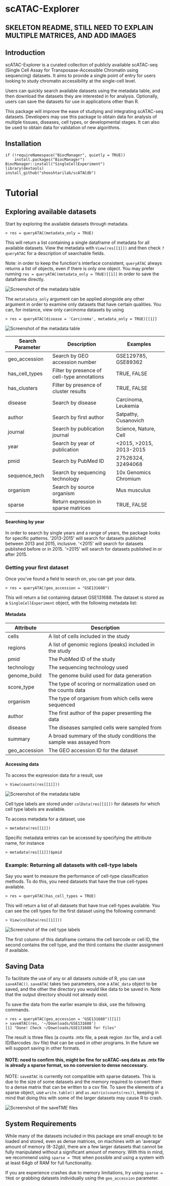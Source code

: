 # scATAC-Explorer

## SKELETON README, STILL NEED TO EXPLAIN MULTIPLE MATRICES, AND ADD IMAGES  

## Introduction

scATAC-Explorer is a curated collection of publicly available scATAC-seq (Single Cell Assay for Transposase-Accessible Chromatin using sequencing) datasets. It aims to provide a single point of entry for users looking to study chromatin accessibility at the single-cell level. 

Users can quickly search available datasets using the metadata table, and then download the datasets they are interested in for analysis. Optionally, users can save the datasets for use in applications other than R. 

This package will improve the ease of studying and integrating scATAC-seq datasets. Developers may use this package to obtain data for analysis of multiple tissues, diseases, cell types, or developmental stages. It can also be used to obtain data for validation of new algorithms. 


## Installation
``` 
if (!requireNamespace("BiocManager", quietly = TRUE))
    install.packages("BiocManager")
BiocManager::install("SingleCellExperiment")
library(devtools)
install_github("shooshtarilab/scATACdb")
```

# Tutorial

## Exploring available datasets

Start by exploring the available datasets through metadata.

```
> res = queryATAC(metadata_only = TRUE)
```

This will return a list containing a single dataframe of metadata for all available datasets. View the metadata with `View(res[[1]])` and then check `?queryATAC` for a description of searchable fields.

Note: in order to keep the function's interface consistent, `queryATAC` always returns a list of objects, even if there is only one object. You may prefer running `res = queryATAC(metadata_only = TRUE)[[1]]` in order to save the dataframe directly.

![Screenshot of the metadata table](docs/metadata.png)

The `metatadata_only` argument can be applied alongside any other argument in order to examine only datasets that have certain qualities. You can, for instance, view only carcinoma datasets by using 

```
> res = queryATAC(disease = 'Carcinoma', metadata_only = TRUE)[[1]]
```

![Screenshot of the metadata table](docs/bc_metadata.png)

| Search Parameter | Description                                     | Examples                |
| ---------------- | ----------------------------------------------- | ----------------------- |
| geo_accession    | Search by GEO accession number                  | GSE129785, GSE89362     |
| has_cell_types   | Filter by presence of cell-type annotations     | TRUE, FALSE             |
| has_clusters     | Filter by presence of cluster results           | TRUE, FALSE             |
| disease          | Search by disease                               | Carcinoma, Leukemia     |
| author           | Search by first author                          | Satpathy, Cusanovich    |
| journal          | Search by publication journal                   | Science, Nature, Cell   |
| year             | Search by year of publication                   | <2015, >2015, 2013-2015 |
| pmid             | Search by PubMed ID                             | 27526324, 32494068      |
| sequence_tech    | Search by sequencing technology                 | 10x Genomics Chromium   |
| organism         | Search by source organism                       | Mus musculus            |
| sparse           | Return expression in sparse matrices            | TRUE, FALSE             |

#### Searching by year

In order to search by single years and a range of years, the package looks for specific patterns. '2013-2015' will search for datasets published between 2013 and 2015, inclusive. '<2015' will search for datasets published before or in 2015. '>2015' will search for datasets published in or after 2015.


### Getting your first dataset

Once you've found a field to search on, you can get your data. 

```
> res = queryATAC(geo_accession = "GSE131688")
```

This will return a list containing dataset GSE131688. The dataset is stored as a `SingleCellExperiment` object, with the following metadata list:

#### Metadata
| Attribute     | Description |
| ------------- | --------------------------------------------------------------- |
| cells         | A list of cells included in the study |
| regions       | A list of genomic regions (peaks) included in the study |
| pmid          | The PubMed ID of the study |
| technology    | The sequencing technology used |
| genome_build  | The genome build used for data generation |
| score_type    | The type of scoring or normalization used on the counts data |
| organism      | The type of organism from which cells were sequenced |
| author        | The first author of the paper presenting the data |
| disease       | The diseases sampled cells were sampled from |
| summary       | A broad summary of the study conditions the sample was assayed from |
| geo_accession | The GEO accession ID for the dataset |

#### Accessing data

To access the expression data for a result, use
```
> View(counts(res[[1]]))
```
![Screenshot of the metadata table](docs/GSE72056_expression.png)

Cell type labels are stored under `colData(res[[1]])` for datasets for which cell type labels are available.

To access metadata for a dataset, use
```
> metadata(res[[1]])
```
Specific metadata entries can be accessed by specifying the attribute name, for instance
```
> metadata(res[[1]])$pmid
```


### Example: Returning all datasets with cell-type labels

Say you want to measure the performance of cell-type classification methods. To do this, you need datasets that have the true cell-types available. 
```
> res = queryATAC(has_cell_types = TRUE)
```
This will return a list of all datasets that have true cell-types available. You can see the cell types for the first dataset using the following command:
```
> View(colData(res[[1]]))
```
![Screenshot of the cell type labels](docs/GSE72056_labels.png)

The first column of this dataframe contains the cell barcode or cell ID, the second contains the cell type, and the third contains the cluster assignment if available. 

## Saving Data

To facilitate the use of any or all datasets outside of R, you can use `saveATAC()`. `saveATAC` takes two parameters, one a `ATAC_data` object to be saved, and the other the directory you would like data to be saved in. Note that the output directory should not already exist.

To save the data from the earlier example to disk, use the following commands.

```
> res = queryATAC(geo_accession = "GSE131688")[[1]]
> saveATAC(res, '~/Downloads/GSE131688')
[1] "Done! Check ~/Downloads/GSE131688 for files"
```
The result is three files (a counts .mtx file, a peak region .tsv file, and a cell ID/Barcodes .tsv file) that can be used in other programs. In the future we will support saving in other formats.

#### NOTE: need to confirm this, might be fine for scATAC-seq data as .mtx file is already a sparse format, so no conversion to dense neccessary.
NOTE: `saveATAC` is currently not compatible with sparse datasets. This is due to the size of some datasets and the memory required to convert them to a dense matrix that can be written to a csv file. To save the elements of a sparse object, use `write.table()` and `as.matrix(counts(res))`, keeping in mind that doing this with some of the larger datasets may cause R to crash.

![Screenshot of the saveTME files](docs/saveTME_files.png)


## System Requirements

While many of the datasets included in this package are small enough to be loaded and stored, even as dense matrices, on machines with an 'average' amount of memory (8-32gb), there are a few larger datasets that cannot be fully manipulated without a significant amount of memory. With this in mind, we recommend using `sparse = TRUE` when possible and using a system with at least 64gb of RAM for full functionality.

If you are experience crashes due to memory limitations, try using `sparse = TRUE` or grabbing datasets individually using the `geo_accession` parameter.
